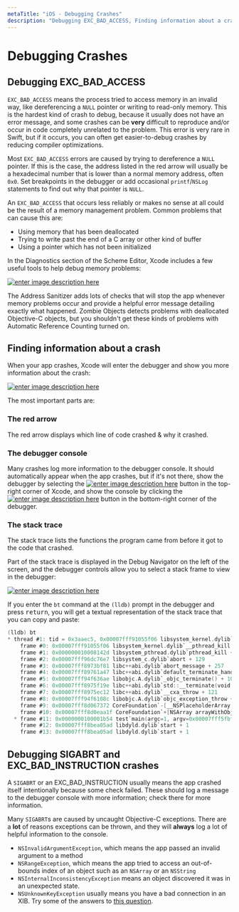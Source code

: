```yaml
---
metaTitle: "iOS - Debugging Crashes"
description: "Debugging EXC_BAD_ACCESS, Finding information about a crash, Debugging SIGABRT and EXC_BAD_INSTRUCTION crashes"
---
```


# Debugging Crashes



## Debugging EXC_BAD_ACCESS


`EXC_BAD_ACCESS` means the process tried to access memory in an invalid way, like dereferencing a `NULL` pointer or writing to read-only memory.  This is the hardest kind of crash to debug, because it usually does not have an error message, and some crashes can be **very** difficult to reproduce and/or occur in code completely unrelated to the problem.  This error is very rare in Swift, but if it occurs, you can often get easier-to-debug crashes by reducing compiler optimizations.

Most `EXC_BAD_ACCESS` errors are caused by trying to dereference a `NULL` pointer.  If this is the case, the address listed in the red arrow will usually be a hexadecimal number that is lower than a normal memory address, often `0x0`.  Set breakpoints in the debugger or add occasional `printf`/`NSLog` statements to find out why that pointer is `NULL`.

An `EXC_BAD_ACCESS` that occurs less reliably or makes no sense at all could be the result of a memory management problem.  Common problems that can cause this are:

- Using memory that has been deallocated
- Trying to write past the end of a C array or other kind of buffer
- Using a pointer which has not been initialized

In the Diagnostics section of the Scheme Editor, Xcode includes a few useful tools to help debug memory problems:

[<img src="http://i.stack.imgur.com/HWABP.png" alt="enter image description here" />](http://i.stack.imgur.com/HWABP.png)

The Address Sanitizer adds lots of checks that will stop the app whenever memory problems occur and provide a helpful error message detailing exactly what happened.  Zombie Objects detects problems with deallocated Objective-C objects, but you shouldn't get these kinds of problems with Automatic Reference Counting turned on.



## Finding information about a crash


When your app crashes, Xcode will enter the debugger and show you more information about the crash:

[<img src="http://i.stack.imgur.com/q1VYY.png" alt="enter image description here" />](http://i.stack.imgur.com/q1VYY.png)

The most important parts are:

### The red arrow

The red arrow displays which line of code crashed & why it crashed.

### The debugger console

Many crashes log more information to the debugger console.  It should automatically appear when the app crashes, but if it's not there, show the debugger by selecting the [<img src="http://i.stack.imgur.com/G8ahR.png" alt="enter image description here" />](http://i.stack.imgur.com/G8ahR.png) button in the top-right corner of Xcode, and show the console by clicking the [<img src="http://i.stack.imgur.com/mZ51P.png" alt="enter image description here" />](http://i.stack.imgur.com/mZ51P.png) button in the bottom-right corner of the debugger.

### The stack trace

The stack trace lists the functions the program came from before it got to the code that crashed.

Part of the stack trace is displayed in the Debug Navigator on the left of the screen, and the debugger controls allow you to select a stack frame to view in the debugger:

[<img src="http://i.stack.imgur.com/JaWFw.png" alt="enter image description here" />](http://i.stack.imgur.com/JaWFw.png)

If you enter the `bt` command at the `(lldb)` prompt in the debugger and press <kbd>return</kbd>, you will get a textual representation of the stack trace that you can copy and paste:

```swift
(lldb) bt
* thread #1: tid = 0x3aaec5, 0x00007fff91055f06 libsystem_kernel.dylib`__pthread_kill + 10, queue = 'com.apple.main-thread', stop reason = signal SIGABRT
    frame #0: 0x00007fff91055f06 libsystem_kernel.dylib`__pthread_kill + 10
    frame #1: 0x000000010008142d libsystem_pthread.dylib`pthread_kill + 90
    frame #2: 0x00007fff96dc76e7 libsystem_c.dylib`abort + 129
    frame #3: 0x00007fff8973bf81 libc++abi.dylib`abort_message + 257
    frame #4: 0x00007fff89761a47 libc++abi.dylib`default_terminate_handler() + 267
    frame #5: 0x00007fff94f636ae libobjc.A.dylib`_objc_terminate() + 103
    frame #6: 0x00007fff8975f19e libc++abi.dylib`std::__terminate(void (*)()) + 8
    frame #7: 0x00007fff8975ec12 libc++abi.dylib`__cxa_throw + 121
    frame #8: 0x00007fff94f6108c libobjc.A.dylib`objc_exception_throw + 318
    frame #9: 0x00007fff8d067372 CoreFoundation`-[__NSPlaceholderArray initWithObjects:count:] + 290
    frame #10: 0x00007fff8d0eaa1f CoreFoundation`+[NSArray arrayWithObject:] + 47
  * frame #11: 0x0000000100001b54 test`main(argc=1, argv=0x00007fff5fbff808) + 68 at main.m:15
    frame #12: 0x00007fff8bea05ad libdyld.dylib`start + 1
    frame #13: 0x00007fff8bea05ad libdyld.dylib`start + 1

```



## Debugging SIGABRT and EXC_BAD_INSTRUCTION crashes


A `SIGABRT` or an EXC_BAD_INSTRUCTION usually means the app crashed itself intentionally because some check failed.  These should log a message to the debugger console with more information; check there for more information.

Many `SIGABRT`s are caused by uncaught Objective-C exceptions.  There are a **lot** of reasons exceptions can be thrown, and they will **always** log a lot of helpful information to the console.

- `NSInvalidArgumentException`, which means the app passed an invalid argument to a method
- `NSRangeException`, which means the app tried to access an out-of-bounds index of an object such as an `NSArray` or an `NSString`
- `NSInternalInconsistencyException` means an object discovered it was in an unexpected state.
- `NSUnknownKeyException` usually means you have a bad connection in an XIB.  Try some of the answers to [this question](http://stackoverflow.com/questions/3088059/what-does-this-mean-nsunknownkeyexception-reason-this-class-is-not-key-v).

